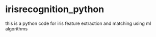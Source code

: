 # irisrecognition_python
this is a python code for iris feature extraction and matching using ml algorithms
